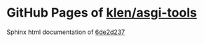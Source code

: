 GitHub Pages of [klen/asgi-tools](https://github.com/klen/asgi-tools.git)
===
Sphinx html documentation of [6de2d237](https://github.com/klen/asgi-tools/tree/6de2d237db1e614437108d2e8a142b263652f226)
